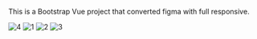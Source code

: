 This is a Bootstrap Vue project that converted figma with full responsive.

![4](https://user-images.githubusercontent.com/95412201/144766995-74a642c1-df1c-4fe9-8123-15ebf7ef18a4.jpg)
![1](https://user-images.githubusercontent.com/95412201/144766996-a6da7498-404a-48e6-a60a-be8f9f336c7a.jpg)
![2](https://user-images.githubusercontent.com/95412201/144766992-f456ae02-b394-465c-83f1-09115a68b0da.jpg)
![3](https://user-images.githubusercontent.com/95412201/144766993-414bf61b-c535-42dd-9ebb-912c2fff40fd.jpg)


